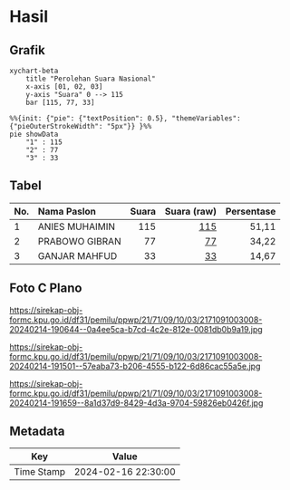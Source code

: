 # Hasil

## Grafik

```mermaid
xychart-beta
    title "Perolehan Suara Nasional"
    x-axis [01, 02, 03]
    y-axis "Suara" 0 --> 115
    bar [115, 77, 33]
```

```mermaid
%%{init: {"pie": {"textPosition": 0.5}, "themeVariables": {"pieOuterStrokeWidth": "5px"}} }%%
pie showData
    "1" : 115
    "2" : 77
    "3" : 33
```

## Tabel

| No. | Nama Paslon    | Suara | Suara (raw) | Persentase |
|:--- |:-------------- | -----:| -----------:| ----------:|
| 1   | ANIES MUHAIMIN | 115   | [115][p-1]  | 51,11      |
| 2   | PRABOWO GIBRAN | 77    | [77][p-2]   | 34,22      |
| 3   | GANJAR MAHFUD  | 33    | [33][p-3]   | 14,67      |


[p-1]: https://github.com/gigit-pemilu/pemilu-2024/blob/main/pilpres/hitung-suara/sub/21-kepulauan-riau/sub/71-kota-batam/sub/09-bengkong/sub/1003-sadai/sub/008-tps/sub/paslon-1.txt
[p-2]: https://github.com/gigit-pemilu/pemilu-2024/blob/main/pilpres/hitung-suara/sub/21-kepulauan-riau/sub/71-kota-batam/sub/09-bengkong/sub/1003-sadai/sub/008-tps/sub/paslon-2.txt
[p-3]: https://github.com/gigit-pemilu/pemilu-2024/blob/main/pilpres/hitung-suara/sub/21-kepulauan-riau/sub/71-kota-batam/sub/09-bengkong/sub/1003-sadai/sub/008-tps/sub/paslon-3.txt

## Foto C Plano

https://sirekap-obj-formc.kpu.go.id/df31/pemilu/ppwp/21/71/09/10/03/2171091003008-20240214-190644--0a4ee5ca-b7cd-4c2e-812e-0081db0b9a19.jpg

https://sirekap-obj-formc.kpu.go.id/df31/pemilu/ppwp/21/71/09/10/03/2171091003008-20240214-191501--57eaba73-b206-4555-b122-6d86cac55a5e.jpg

https://sirekap-obj-formc.kpu.go.id/df31/pemilu/ppwp/21/71/09/10/03/2171091003008-20240214-191659--8a1d37d9-8429-4d3a-9704-59826eb0426f.jpg


## Metadata

| Key        | Value               |
| ---------- | ------------------- |
| Time Stamp | 2024-02-16 22:30:00 |



